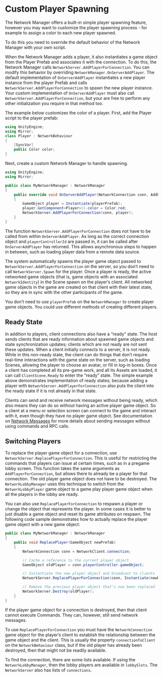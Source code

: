 # Custom Player Spawning

The Network Manager offers a built-in simple player spawning feature, however you may want to customize the player spawning process - for example to assign a color to each new player spawned.

To do this you need to override the default behavior of the Network Manager with your own script.

When the Network Manager adds a player, it also instantiates a game object from the Player Prefab and associates it with the connection. To do this, the Network Manager calls `NetworkServer.AddPlayerForConnection`. You can modify this behavior by overriding `NetworkManager.OnServerAddPlayer`. The default implementation of `OnServerAddPlayer` instantiates a new player instance from the player Prefab and calls `NetworkServer.AddPlayerForConnection` to spawn the new player instance. Your custom implementation of `OnServerAddPlayer` must also call `NetworkServer.AddPlayerForConnection`, but your are free to perform any other initialization you require in that method too.

The example below customizes the color of a player. First, add the Player script to the player prefab:

``` cs
using UnityEngine;
using Mirror;
class Player : NetworkBehaviour
{
    [SyncVar]
    public Color color;
}
```

Next, create a custom Network Manager to handle spawning.

``` cs
using UnityEngine;
using Mirror;

public class MyNetworkManager : NetworkManager
{
    public override void OnServerAddPlayer(NetworkConnection conn, AddPlayerMessage extraMessage)
    {
        GameObject player = Instantiate(playerPrefab);
        player.GetComponent<Player>().color = Color.red;
        NetworkServer.AddPlayerForConnection(conn, player);
    }
}
```

The function `NetworkServer.AddPlayerForConnection` does not have to be called from within `OnServerAddPlayer`. As long as the correct connection object and `playerControllerId` are passed in, it can be called after `OnServerAddPlayer` has returned. This allows asynchronous steps to happen in between, such as loading player data from a remote data source.

The system automatically spawns the player game object passed to` NetworkServer.AddPlayerForConnection` on the server, so you don’t need to call `NetworkServer.Spawn` for the player. Once a player is ready, the active networked game objects (that is, game objects with an associated `NetworkIdentity`) in the Scene spawn on the player’s client. All networked game objects in the game are created on that client with their latest state, so they are in sync with the other participants of the game.

You don’t need to use `playerPrefab` on the `NetworkManager` to create player game objects. You could use different methods of creating different players.

## Ready State

In addition to players, client connections also have a “ready” state. The host sends clients that are ready information about spawned game objects and state synchronization updates; clients which are not ready are not sent these updates. When a client initially connects to a server, it is not ready. While in this non-ready state, the client can do things that don’t require real-time interactions with the game state on the server, such as loading Scenes, allowing the player to choose an avatar, or fill in log-in boxes. Once a client has completed all its pre-game work, and all its Assets are loaded, it can call `ClientScene.Ready` to enter the “ready” state. The simple example above demonstrates implementation of ready states; because adding a player with `NetworkServer.AddPlayerForConnection` also puts the client into the ready state if it is not already in that state.

Clients can send and receive network messages without being ready, which also means they can do so without having an active player game object. So a client at a menu or selection screen can connect to the game and interact with it, even though they have no player game object. See documentation on [Network Messages](../../Communications/NetworkMessages) for more details about sending messages without using commands and RPC calls.

## Switching Players

To replace the player game object for a connection, use `NetworkServer.ReplacePlayerForConnection`. This is useful for restricting the commands that players can issue at certain times, such as in a pregame lobby screen. This function takes the same arguments as `AddPlayerForConnection`, but allows there to already be a player for that connection. The old player game object does not have to be destroyed. The `NetworkLobbyManager` uses this technique to switch from the `NetworkLobbyPlayer` game object to a game play player game object when all the players in the lobby are ready.

You can also use `ReplacePlayerForConnection` to respawn a player or change the object that represents the player. In some cases it is better to just disable a game object and reset its game attributes on respawn. The following code sample demonstrates how to actually replace the player game object with a new game object:

``` cs
public class MyNetworkManager : NetworkManager
{
    public void ReplacePlayer(GameObject newPrefab)
    {
        NetworkConnection conn = NetworkClient.connection;

        // Cache a reference to the current player object
        GameObject oldPlayer = conn.playerController.gameObject;

        // Instantiate the new player object and broadcast to clients
        NetworkServer.ReplacePlayerForConnection(conn, Instantiate(newPrefab));

        // Remove the previous player object that's now been replaced
        NetworkServer.Destroy(oldPlayer);
    }
}
```

If the player game object for a connection is destroyed, then that client cannot execute Commands. They can, however, still send network messages.

To use `ReplacePlayerForConnection` you must have the `NetworkConnection` game object for the player’s client to establish the relationship between the game object and the client. This is usually the property `connectionToClient` on the `NetworkBehaviour` class, but if the old player has already been destroyed, then that might not be readily available.

To find the connection, there are some lists available. If using the `NetworkLobbyManager`, then the lobby players are available in `lobbySlots`. The `NetworkServer` also has lists of `connections`.
